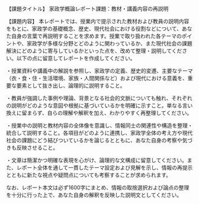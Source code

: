 【課題タイトル】
家政学概論レポート課題：教材・講義内容の再説明

【課題内容】
本レポートでは、授業内で提示された教材および教員の説明内容をもとに、家政学の基礎概念、歴史、現代社会における役割などについて、あなた自身の言葉で再説明することを求めます。授業で取り扱われた各テーマのポイントや、家政学が多様な分野とどのように関わっているか、また現代社会の課題解決にどのように寄与しているかといった点を、改めて整理・説明してください。以下の点に留意してレポートを作成してください。

・授業資料や講義中の解説を参照し、家政学の定義、歴史的変遷、主要なテーマ（衣・食・住・生活環境、家族・人間関係など）および現代における意義を、重要な要素として抜き出し、論理的に説明すること。

・教員が強調した事例や理論、背景となる社会的文脈についても触れ、それぞれの説明がどのような意図や根拠に基づいているかを明確に示すこと。単なる言い換えに留まらず、自らの理解や解釈を加え、わかりやすく再整理してください。

・授業中の説明と教材内容の全体像を意識し、情報同士の関連性や構造を整理・統合して説明すること。各項目がどのように連携し、家政学全体の考え方や現代社会の課題にどう結びついているかを論じるとともに、あなた自身の考察や気づきも反映させること。

・文章は簡潔かつ明確な表現を心がけ、論理的な文構成に留意してください。また、レポート全体を通して一貫したテーマ設定および見解を示し、情報の再提示とともに新たな視点や疑問点についても考察することが求められます。

なお、レポート本文は必ず1600字にまとめ、情報の取捨選択および論点の整理を十分に行った上で、あなた自身の解釈を反映した説明文としてください。